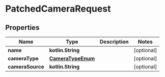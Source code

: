 
# PatchedCameraRequest

## Properties
Name | Type | Description | Notes
------------ | ------------- | ------------- | -------------
**name** | **kotlin.String** |  |  [optional]
**cameraType** | [**CameraTypeEnum**](CameraTypeEnum.md) |  |  [optional]
**cameraSource** | **kotlin.String** |  |  [optional]




